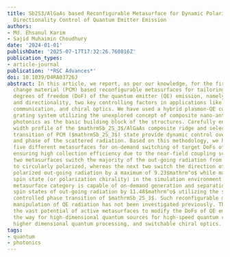 ```yaml
---
title: Sb2S3/AlGaAs based Reconfigurable Metasurface for Dynamic Polarization and
  Directionality Control of Quantum Emitter Emission
authors:
- Md. Ehsanul Karim
- Sajid Muhaimin Choudhury
date: '2024-01-01'
publishDate: '2025-07-17T17:32:26.760816Z'
publication_types:
- article-journal
publication: '*RSC Advances*'
doi: 10.1039/D4RA03726J
abstract: In this article, we report, as per our knowledge, for the first time phase
  change material (PCM) based reconfigurable metasurfaces for tailoring different
  degrees of freedom (DoF) of the quantum emitter (QE) emission, namely polarization
  and directionality, two key controlling factors in applications like quantum computing,
  communication, and chiral optics. We have used a hybrid plasmon-QE coupled bullseye
  grating system utilizing the unexplored concept of composite nano-antennas in quantum
  photonics as the basic building block of the structures. Carefully engineered azimuthal
  width profile of the $mathrmSb_2S_3$/AlGaAs composite ridge and selectively controlled
  transition of PCM ($mathrmSb_2S_3$) state provide dynamic control over amplitude
  and phase of the scattered radiation. Based on this methodology, we have designed
  five different metasurfaces for on-demand switching of target DoFs of QE emission,
  ensuring high collection efficiency due to the near-field coupling scheme. The first
  two metasurfaces switch the majority of the out-going radiation from radially polarized
  to circularly polarized, whereas the next two switch the direction of circularly
  polarized out-going radiation by a maximum of 9.23$mathrm^o$ while maintaining the
  spin state (or polarization chirality) in the simulation environment. The third
  metasurface category is capable of on-demand generation and separation of opposite
  spin states of out-going radiation by 11.48$mathrm^o$ utilizing the selectively
  controlled phase transition of $mathrmSb_2S_3$. Such reconfigurable multi-dimensional
  manipulation of QE radiation has not been investigated previously. This work proves
  the vast potential of active metasurfaces to modify the DoFs of QE emission, paving
  the way for high-dimensional quantum sources for high-speed quantum communication,
  higher dimensional quantum processing, and switchable chiral optics.
tags:
- quantum
- photonics
---
```

